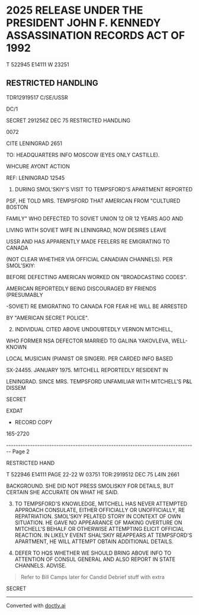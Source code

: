 # 2025 RELEASE UNDER THE PRESIDENT JOHN F. KENNEDY ASSASSINATION RECORDS ACT OF 1992

T 522945 E14111 W 23251

## RESTRICTED HANDLING

TDR12919517 C/SE/USSR

DC/1

SECRET 291256Z DEC 75 RESTRICTED HANDLING

0072

CITE LENINGRAD 2651

TO: HEADQUARTERS INFO MOSCOW (EYES ONLY CASTILLE).

WHCURE AYONT ACTION

REF: LENINGRAD 12545

1. DURING SMOL'SKIY'S VISIT TO TEMPSFORD'S APARTMENT REPORTED

PSF, HE TOLD MRS. TEMPSFORD THAT AMERICAN FROM "CULTURED BOSTON

FAMILY" WHO DEFECTED TO SOVIET UNION 12 OR 12 YEARS AGO AND

LIVING WITH SOVIET WIFE IN LENINGRAD, NOW DESIRES LEAVE

USSR AND HAS APPARENTLY MADE FEELERS RE EMIGRATING TO CANADA

(NOT CLEAR WHETHER VIA OFFICIAL CANADIAN CHANNELS). PER SMOL'SKIY:

BEFORE DEFECTING AMERICAN WORKED ON "BROADCASTING CODES".

AMERICAN REPORTEDLY BEING DISCOURAGED BY FRIENDS (PRESUMABLY

-SOVIET) RE EMIGRATING TO CANADA FOR FEAR HE WILL BE ARRESTED

BY "AMERICAN SECRET POLICE".

2. INDIVIDUAL CITED ABOVE UNDOUBTEDLY VERNON MITCHELL,

WHO FORMER NSA DEFECTOR MARRIED TO GALINA YAKOVLEVA, WELL-KNOWN

LOCAL MUSICIAN (PIANIST OR SINGER). PER CARDED INFO BASED

SX-24455. JANUARY 1975. MITCHELL REPORTEDLY RESIDENT IN

LENINGRAD. SINCE MRS. TEMPSFORD UNFAMILIAR WITH MITCHELL'S P&L DISSEM

SECRET

EXDAT

- RECORD COPY

165-2720


-------------------------------------------------------------------------------- Page 2

RESTRICTED HAND

T 522946 E14111 PAGE 22-22 W 03751
TOR:2919512 DEC 75 L4IN 2661

BACKGROUND. SHE DID NOT PRESS SMOLISKIY FOR DETAILS, BUT CERTAIN SHE ACCURATE ON WHAT HE SAID.

3. TO TEMPSFORD'S KNOWLEDGE, MITCHELL HAS NEVER ATTEMPTED APPROACH CONSULATE, EITHER OFFICIALLY OR UNOFFICIALLY, RE REPATRIATION. SMOL'SKIY PELATED STORY IN CONTEXT OF OWN SITUATION. HE GAVE NO APPEARANCE OF MAKING OVERTURE ON MITCHELL'S BEHALF OR OTHERWISE ATTEMPTING ELICIT OFFICIAL REACTION. IN LIKELY EVENT SHAL'SKIY REAPPEARS AT TEMPSFORD'S APARTMENT, HE WILL ATTEMPT OBTAIN ADDITIONAL DETAILS.

4. DEFER TO HQS WHETHER WE SHOULD BRING ABOVE INFO TO ATTENTION OF CONSUL GENERAL AND ALSO REPORT IN STATE CHANNELS. ADVISE.

> Refer to Bill Camps later for Candid Debrief
> stuff with extra

SECRET


---
Converted with [doctly.ai](https://doctly.ai)